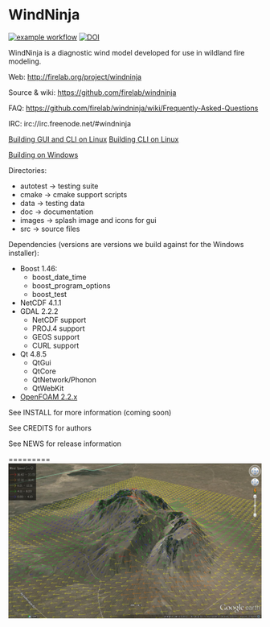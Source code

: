 WindNinja
=========
[![example workflow](https://github.com/firelab/windninja/actions/workflows/testing.yml/badge.svg)](https://github.com/firelab/windninja/actions)
[![DOI](https://zenodo.org/badge/21244/firelab/windninja.svg)](https://zenodo.org/badge/latestdoi/21244/firelab/windninja)

WindNinja is a diagnostic wind model developed for use in wildland fire modeling.

Web:
http://firelab.org/project/windninja

Source & wiki:
https://github.com/firelab/windninja

FAQ:
https://github.com/firelab/windninja/wiki/Frequently-Asked-Questions

IRC:
irc://irc.freenode.net/#windninja

[Building GUI and CLI on Linux](https://github.com/firelab/windninja/wiki/Building-WindNinja-on-Linux-GUI)
[Building CLI on Linux](https://github.com/firelab/windninja/wiki/Building-WindNinja-on-Linux-CLI)

[Building on Windows](https://github.com/firelab/windninja/wiki/Building-WindNinja-on-Windows-using-the-MSVC-compiler-and-gisinternals.com-dependencies)

Directories:
 * autotest    -> testing suite
 * cmake       -> cmake support scripts
 * data        -> testing data
 * doc         -> documentation
 * images      -> splash image and icons for gui
 * src         -> source files

Dependencies (versions are versions we build against for the Windows installer):
 * Boost 1.46:
    * boost_date_time
    * boost_program_options
    * boost_test
 * NetCDF 4.1.1
 * GDAL 2.2.2
    * NetCDF support
    * PROJ.4 support
    * GEOS support
    * CURL support
 * Qt 4.8.5
    * QtGui
    * QtCore
    * QtNetwork/Phonon
    * QtWebKit
 * [OpenFOAM 2.2.x](https://github.com/OpenFOAM/OpenFOAM-2.2.x)

See INSTALL for more information (coming soon)

See CREDITS for authors

See NEWS for release information

=========
<img src="images/bsb.jpg" alt="Example output"  />

